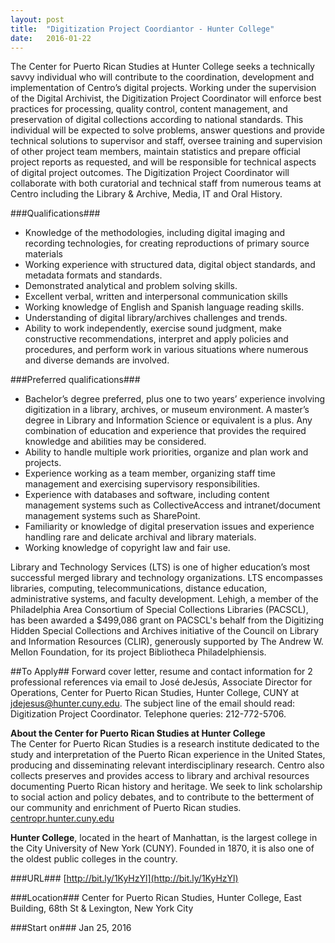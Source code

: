 ```yaml
---
layout: post
title:  "Digitization Project Coordiantor - Hunter College"
date:   2016-01-22
---
```

The Center for Puerto Rican Studies at Hunter College seeks a technically savvy individual who will contribute to the coordination, development and implementation of Centro’s digital projects. Working under the supervision of the Digital Archivist, the Digitization Project Coordinator will enforce best practices for processing, quality control, content management, and preservation of digital collections according to national standards. This individual will be expected to solve problems, answer questions and provide technical solutions to supervisor and staff, oversee training and supervision of other project team members, maintain statistics and prepare official project reports as requested, and will be responsible for technical aspects of digital project outcomes. The Digitization Project Coordinator will collaborate with both curatorial and technical staff from numerous teams at Centro including the Library & Archive, Media, IT and Oral History.

###Qualifications###
* Knowledge of the methodologies, including digital imaging and recording technologies, for creating reproductions of primary source materials
* Working experience with structured data, digital object standards, and metadata formats and standards.
* Demonstrated analytical and problem solving skills.
* Excellent verbal, written and interpersonal communication skills
* Working knowledge of English and Spanish language reading skills.
* Understanding of digital library/archives challenges and trends.
* Ability to work independently, exercise sound judgment, make constructive recommendations, interpret and apply policies and procedures, and perform work in various situations where numerous and diverse demands are involved.

###Preferred qualifications###
* Bachelor’s degree preferred, plus one to two years’ experience involving digitization in a library, archives, or museum environment. A master’s degree in Library and Information Science or equivalent is a plus. Any combination of education and experience that provides the required knowledge and abilities may be considered.
* Ability to handle multiple work priorities, organize and plan work and projects.
* Experience working as a team member, organizing staff time management and exercising supervisory responsibilities.
* Experience with databases and software, including content management systems such as CollectiveAccess and intranet/document management systems such as SharePoint.
* Familiarity or knowledge of digital preservation issues and experience handling rare and delicate archival and library materials.
* Working knowledge of copyright law and fair use.

Library and Technology Services (LTS) is one of higher education’s most successful merged library and technology organizations. LTS encompasses libraries, computing, telecommunications, distance education, administrative systems, and faculty development. Lehigh, a member of the Philadelphia Area Consortium of Special Collections Libraries (PACSCL), has been awarded a $499,086 grant on PACSCL's behalf from the Digitizing Hidden Special Collections and Archives initiative of the Council on Library and Information Resources (CLIR), generously supported by The Andrew W. Mellon Foundation, for its project Bibliotheca Philadelphiensis.

##To Apply##
Forward cover letter, resume and contact information for 2 professional references via email to José deJesús, Associate Director for Operations, Center for Puerto Rican Studies, Hunter College, CUNY at [jdejesus@hunter.cuny.edu](mailto:jdejesus@hunter.cuny.edu). The subject line of the email should read: Digitization Project Coordinator. Telephone queries: 212-772-5706.

**About the Center for Puerto Rican Studies at Hunter College**  
The Center for Puerto Rican Studies is a research institute dedicated to the study and interpretation of the Puerto Rican experience in the United States, producing and disseminating relevant interdisciplinary research. Centro also collects preserves and provides access to library and archival resources documenting Puerto Rican history and heritage. We seek to link scholarship to social action and policy debates, and to contribute to the betterment of our community and enrichment of Puerto Rican studies. [centropr.hunter.cuny.edu](centropr.hunter.cuny.edu)

**Hunter College**, located in the heart of Manhattan, is the largest college in the City University of New York (CUNY). Founded in 1870, it is also one of the oldest public colleges in the country.


###URL###
[http://bit.ly/1KyHzYl](http://bit.ly/1KyHzYl)

###Location###
Center for Puerto Rican Studies, Hunter College, East Building, 68th St & Lexington, New York City

###Start on###
Jan 25, 2016